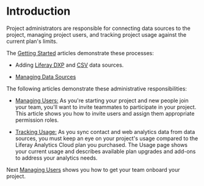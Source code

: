 # Introduction

Project administrators are responsible for connecting data sources to the
project, managing project users, and tracking project usage against the current
plan's limits. 

The
[Getting Started](https://github.com/liferay/liferay-docs/blob/master/discover/analytics-cloud/articles/02-getting-started/00-getting-started-intro.markdown)
articles demonstrate these processes:

- Adding
[Liferay DXP](https://github.com/liferay/liferay-docs/blob/master/discover/analytics-cloud/articles/02-getting-started/02-adding-a-liferay-dxp-data-source.markdown)
and
[CSV](https://github.com/liferay/liferay-docs/blob/master/discover/analytics-cloud/articles/02-getting-started/03-adding-a-csv-data-source.markdown)
data sources.

- [Managing Data Sources](https://github.com/liferay/liferay-docs/blob/master/discover/analytics-cloud/articles/02-getting-started/01-managing-data-sources.markdown)
 

The following articles demonstrate these administrative responsibilities:

- [Managing Users:](https://github.com/liferay/liferay-docs/blob/master/discover/analytics-cloud/articles/05-getting-started/02-managing-users.markdown)
As you're starting your project and new people join your team, you'll want to
invite teammates to participate in your project. This article shows you how to
invite users and assign them appropriate permission roles.

- [Tracking Usage:](https://github.com/liferay/liferay-docs/blob/master/discover/analytics-cloud/articles/05-getting-started/03-tracking-usage.markdown)
As you sync contact and web analytics data from data sources, you must keep an
eye on your project's usage compared to the Liferay Analytics Cloud plan you
purchased. The Usage page shows your current usage and describes available plan
upgrades and add-ons to address your analytics needs. 

Next
[Managing Users](https://github.com/liferay/liferay-docs/blob/master/discover/analytics-cloud/articles/05-administering-liferay-analytics-cloud/02-managing-users.markdown)
shows you how to get your team onboard your project.
